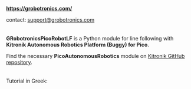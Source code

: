 **https://grobotronics.com/**

contact: support@grobotronics.com
<br> <br> <br>
**GRobotronicsPicoRobotLF** is a Python module for line following with **Kitronik Autonomous Robotics Platform (Buggy) for Pico**.

Find the necessary **PicoAutonomousRobotics** module on [Kitronik GitHub repository](https://github.com/KitronikLtd/Kitronik-Pico-Autonomous-Robotics-Platform-MicroPython/blob/main/PicoAutonomousRobotics.py).
<br> <br> <br>
Tutorial in Greek: 
